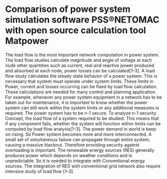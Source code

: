 # Comparison of power system simulation software PSS®NETOMAC with open source calculation tool Matpower

The load flow is the most important network computation in power system. The load flow studies calculate magnitude and angle of voltage at each node other quantities such as current, real and reactive power produced and absorbed at each node, power losses can be calculated[1–3].
A load flow study calculates the steady state behavior of a power system. This is necessary that system must operate under system limits. These limits in Power, current and losses occurring can be fixed by load flow calculation. These calculations are needed for many control and planning application. For example, whenever any power system equipment in a network has to be taken out for maintenance, it is important to know whether the power system can still work within the system limits or any additional measures is required. The power system has to be n-1 secure. To analyze n-1 security Concept, the load flow of a system required to be studied. This means that if any component fails, whether the system will function within limits can be computed by load flow analysis[1–3].
The power demand in world is keep on rising. So Power system becomes more and more interconnected. A small set of simultaneous failure can propagate through entire system, causing a massive blackout. Therefore providing security against overloading is important. 
The renewable energy sources (RES) generally produces power which depends on weather conditions and is unpredictable. So it is needed to integrate with Conventional energy sources. The integration of RES with conventional grid network also require intensive study of load flow [1–3]. 


